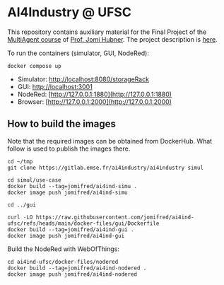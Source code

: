# AI4Industry @ UFSC

This repository contains auxiliary material for the Final Project of the [MultiAgent course](https://jomifred.github.io/mas/) of [Prof. Jomi Hubner](https://jomifred.github.io). The project description is [here](https://docs.google.com/document/d/1W6TgXikrYhW47doUN8UX8MfEgXsF8KFMu-lcJAeMM9Q/edit?usp=sharing).


To run the containers (simulator, GUI, NodeRed):

```
docker compose up
```

- Simulator: [http://localhost:8080/storageRack](http://localhost:8080/storageRack)
- GUI: [http://localhost:3001](http://localhost:3001)
- NodeRed: [http://127.0.0.1:1880](http://127.0.0.1:1880)
- Browser: [http://127.0.0.1:2000](http://127.0.0.1:2000)


## How to build the images
Note that the required images can be obtained from DockerHub. What follow is used to publish the images there.

```
cd ~/tmp
git clone https://gitlab.emse.fr/ai4industry/ai4industry simul

cd simul/use-case
docker build --tag=jomifred/ai4ind-simu . 
docker image push jomifred/ai4ind-simu

cd ../gui

curl -LO https://raw.githubusercontent.com/jomifred/ai4ind-ufsc/refs/heads/main/docker-files/gui/Dockerfile
docker build --tag=jomifred/ai4ind-gui . 
docker image push jomifred/ai4ind-gui
```

Build the NodeRed with WebOfThings:

```
cd ai4ind-ufsc/docker-files/nodered
docker build --tag=jomifred/ai4ind-nodered . 
docker image push jomifred/ai4ind-nodered
```

